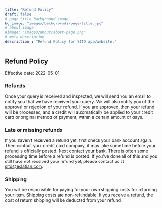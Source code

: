 ```yaml
---
title: "Refund Policy"
draft: false
# page title background image
bg_image: "images/backgrounds/page-title.jpg"
# about image
#image: "images/about/about-page.png"
# meta description
description : "Refund Policy for SITO app/website."
---
```


## Refund Policy
Effective date: 2022-05-01


### Refunds 
Once your query is received and inspected, we will send you an email to notify you that we have received your query. We will also notify you of the approval or rejection of your refund.
If you are approved, then your refund will be processed, and a credit will automatically be applied to your credit card or original method of payment, within a certain amount of days. 

### Late or missing refunds 
If you haven’t received a refund yet, first check your bank account again.
Then contact your credit card company, it may take some time before your refund is officially posted.
Next contact your bank. There is often some processing time before a refund is posted.
If you’ve done all of this and you still have not received your refund yet, please contact us at sito@eclatian.com.


### Shipping
You will be responsible for paying for your own shipping costs for returning your item. Shipping costs are non-refundable. If you receive a refund, the cost of return shipping will be deducted from your refund.
